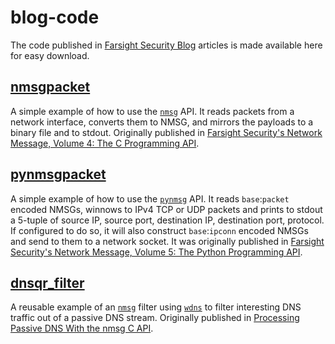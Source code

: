 # blog-code
The code published in [Farsight Security Blog](https://www.farsightsecurity.com/Blog) articles is made available here for easy download.

## [nmsgpacket](nmsgpacket)
A simple example of how to use the [`nmsg`](https://github.com/farsightsec/nmsg)
API. It reads packets from a network interface, converts them to NMSG, and
mirrors the payloads to a binary file and to stdout. Originally published in
[Farsight Security's Network Message, Volume 4: The C Programming API](https://www.farsightsecurity.com/Blog/20150218-mschiffm-nmsg-api-c/).

## [pynmsgpacket](pynmsgpacket)
A simple example of how to use the
[`pynmsg`](https://github.com/farsightsec/pynmsg) API. It reads
`base`:`packet` encoded NMSGs, winnows to IPv4 TCP or UDP packets and prints to
stdout a 5-tuple of source IP, source port, destination IP, destination port,
protocol. If configured to do so, it will also construct `base`:`ipconn`
encoded NMSGs and send to them to a network socket. It was originally published
in
[Farsight Security's Network Message, Volume 5: The Python Programming API](https://www.farsightsecurity.com/Blog/20150225-mschiffm-nmsg-api-python/).

## [dnsqr_filter](dnsqr_filter)
A reusable example of an [`nmsg`](https://github.com/farsightsec/nmsg) filter
using [`wdns`](https://github.com/farsightsec/wdns) to filter interesting
DNS traffic out of a passive DNS stream. Originally published in
[Processing Passive DNS With the nmsg C API](https://www.farsightsecurity.com/Blog/20150318-cmikk-processing-pdns/).
